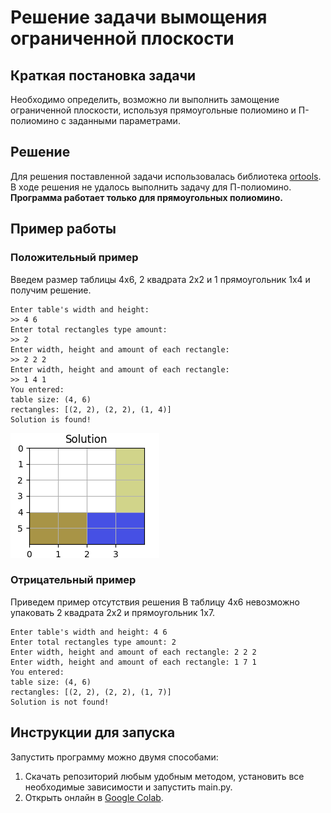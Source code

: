 # Решение задачи вымощения ограниченной плоскости 

## Краткая постановка задачи
Необходимо определить, возможно ли выполнить замощение ограниченной плоскости, используя прямоугольные полиомино и П-полиомино с заданными параметрами.

## Решение
Для решения поставленной задачи использовалась библиотека [ortools](https://developers.google.com/optimization/cp/cp_solver). 
В ходе решения не удалось выполнить задачу для П-полиомино. **Программа работает только для прямоугольных полиомино.** 

## Пример работы
### Положительный пример
Введем размер таблицы 4х6, 2 квадрата 2х2 и 1 прямоугольник 1х4 и получим решение. 
```
Enter table's width and height: 
>> 4 6
Enter total rectangles type amount: 
>> 2
Enter width, height and amount of each rectangle: 
>> 2 2 2
Enter width, height and amount of each rectangle: 
>> 1 4 1
You entered:
table size: (4, 6)
rectangles: [(2, 2), (2, 2), (1, 4)]
Solution is found!
```
![](images/example_solution.png)

### Отрицательный пример
Приведем пример отсутствия решения
В таблицу 4х6 невозможно упаковать 2 квадрата 2х2 и прямоугольник 1х7.
```
Enter table's width and height: 4 6
Enter total rectangles type amount: 2
Enter width, height and amount of each rectangle: 2 2 2
Enter width, height and amount of each rectangle: 1 7 1
You entered:
table size: (4, 6)
rectangles: [(2, 2), (2, 2), (1, 7)]
Solution is not found!
```

## Инструкции для запуска
Запустить программу можно двумя способами:
1. Скачать репозиторий любым удобным методом, установить все необходимые зависимости и запустить main.py.
2. Открыть онлайн в [Google Colab](https://colab.research.google.com/drive/1Tsn-UoQWlSJ2Vmezj21_dEWBoAF39yJK?usp=sharing).
